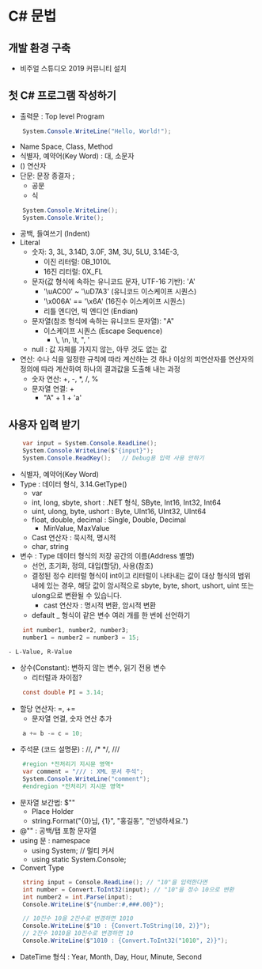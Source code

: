 # C# 문법
## 개발 환경 구축
- 비주얼 스튜디오 2019 커뮤니티 설치
## 첫 C# 프로그램 작성하기
-  출력문 : Top level Program
```C#
    System.Console.WriteLine("Hello, World!");
```
- Name Space, Class, Method
- 식별자, 예약어(Key Word) : 대, 소문자
- () 연산자
- 단문: 문장 종결자 ;
    - 공문
    - 식
```C#
    System.Console.WriteLine();
    System.Console.Write();
```
- 공백, 들여쓰기 (Indent)
- Literal
    - 숫자: 3, 3L, 3.14D, 3.0F, 3M, 3U, 5LU, 3.14E-3,
        - 이진 리터럴: 0B_1010L
        - 16진 리터럴: 0X_FL
    - 문자(값 형식에 속하는 유니코드 문자, UTF-16 기반): 'A'
        - '\uAC00' ~ '\uD7A3' (유니코드 이스케이프 시퀀스)
        - '\x006A' == '\x6A' (16진수 이스케이프 시퀀스)
        - 리틀 엔디언, 빅 엔디언 (Endian)
    - 문자열(참조 형식에 속하는 유니코드 문자열): "A"
        - 이스케이프 시퀀스 (Escape Sequence)
            - \\, \n, \t, \", \'
    - null : 값 자체를 가지지 않는, 아무 것도 없는 값
- 연산: 수나 식을 일정한 규칙에 따라 계산하는 것
        하나 이상의 피연산자를 연산자의 정의에 따라 계산하여 하나의 결과값을 도출해 내는 과정
    - 숫자 연산: +, -, *, /, %
    - 문자열 연결: +
        - "A" + 1 + 'a'
## 사용자 입력 받기
```C#
    var input = System.Console.ReadLine();
    System.Console.WriteLine($"{input}");
    System.Console.ReadKey();   // Debug용 입력 사용 안하기
```
- 식별자, 예약어(Key Word)
- Type : 데이터 형식, 3.14.GetType()
    - var
    - int, long, sbyte, short : .NET 형식, SByte, Int16, Int32, Int64
    - uint, ulong, byte, ushort : Byte, UInt16, UInt32, UInt64
    - float, double, decimal : Single, Double, Decimal
        - MinValue, MaxValue
    - Cast 연산자 : 묵시적, 명시적
    - char, string
- 변수 : Type 데이터 형식의 저장 공간의 이름(Address 별명)
    - 선언, 초기화, 정의, 대입(할당), 사용(참조)
    - 결정된 정수 리터럴 형식이 int이고 리터럴이 나타내는 값이 대상 형식의 범위 내에 있는 경우, 해당 값이 암시적으로 sbyte, byte, short, ushort, uint 또는 ulong으로 변환될 수 있습니다.
        - cast 연산자 : 명시적 변환, 암시적 변환
    - default
    _ 형식이 같은 변수 여러 개를 한 번에 선언하기
```C#
    int number1, number2, number3;
    number1 = number2 = number3 = 15;
```
    - L-Value, R-Value
- 상수(Constant): 변하지 않는 변수, 읽기 전용 변수
    - 리터럴과 차이점?
```C#
    const double PI = 3.14;
```
- 할당 연산자: =, +=
    - 문자열 연결, 숫자 연산 추가
```C#
    a += b -= c = 10;
```
- 주석문 (코드 설명문) : //, /* */, ///
```C#
    #region *전처리기 지시문 영역*
    var comment = "/// : XML 문서 주석";
    System.Console.WriteLine("comment");
    #endregion *전처리기 지시문 영역*
```
- 문자열 보간법: $""
    - Place Holder
    - string.Format("{0}님, {1}", "홍길동", "안녕하세요.")
- @"" : 공백/탭 포함 문자열
- using 문 : namespace
    - using System; // 멀티 커서
    - using static System.Console;
- Convert Type
```C#
    string input = Console.ReadLine(); // "10"을 입력한다면
    int number = Convert.ToInt32(input); // "10"을 정수 10으로 변환
    int number2 = int.Parse(input);
    Console.WriteLine($"{number:#,###.00}");

    // 10진수 10을 2진수로 변경하면 1010
    Console.WriteLine($"10 : {Convert.ToString(10, 2)}");
    // 2진수 1010을 10진수로 변경하면 10
    Console.WriteLine($"1010 : {Convert.ToInt32("1010", 2)}");
```
- DateTime 형식 : Year, Month, Day, Hour, Minute, Second
